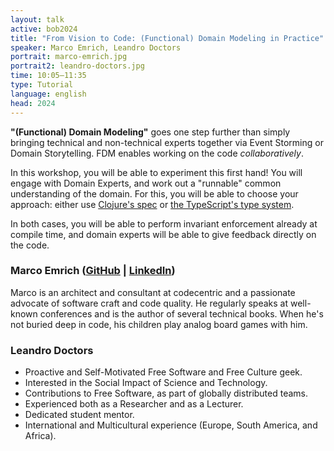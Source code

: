 ```yaml
---
layout: talk
active: bob2024
title: "From Vision to Code: (Functional) Domain Modeling in Practice"
speaker: Marco Emrich, Leandro Doctors
portrait: marco-emrich.jpg
portrait2: leandro-doctors.jpg
time: 10:05–11:35
type: Tutorial
language: english
head: 2024
---
```


**"(Functional) Domain Modeling"** goes one step further than simply bringing
technical and non-technical experts together via Event Storming or Domain
Storytelling. FDM enables working on the code *collaboratively*.

In this workshop, you will be able to experiment this first hand! You will
engage with Domain Experts, and work out a "runnable" common understanding of
the domain. For this, you will be able to choose your approach: either use
[Clojure's spec](https://clojure.org/guides/spec) or [the TypeScript's type
system](https://www.typescriptlang.org/docs/handbook/2/everyday-types.html).

In both cases, you will be able to perform invariant enforcement already at
compile time, and domain experts will be able to give feedback directly on the
code.

### Marco Emrich ([GitHub](https://github.com/marcoemrich) | [LinkedIn](https://www.linkedin.com/in/marco-emrich-47485388/))

Marco is an architect and consultant at codecentric and a passionate
advocate of software craft and code quality. He regularly speaks at
well-known conferences and is the author of several technical books.
When he's not buried deep in code, his children play analog board
games with him.

### Leandro Doctors

- Proactive and Self-Motivated Free Software and Free Culture geek.
- Interested in the Social Impact of Science and Technology.
- Contributions to Free Software, as part of globally distributed teams.
- Experienced both as a Researcher and as a Lecturer.
- Dedicated student mentor.
- International and Multicultural experience (Europe, South America,
  and Africa).

